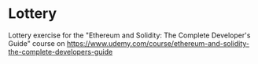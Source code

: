 # Lottery
Lottery exercise for the "Ethereum and Solidity: The Complete Developer's Guide" course on https://www.udemy.com/course/ethereum-and-solidity-the-complete-developers-guide
